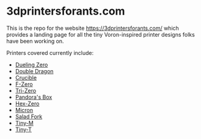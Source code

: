 # 3dprintersforants.com

This is the repo for the website https://3dprintersforants.com/ which provides a landing page for all the tiny Voron-inspired printer designs folks have been working on.

Printers covered currently include:

- [Dueling Zero](https://github.com/zruncho3d/DuelingZero)
- [Double Dragon](https://github.com/zruncho3d/double-dragon)
- [Crucible](https://github.com/Maverick-3D/Crucible)
- [F-Zero](https://github.com/zruncho3d/f-zero)
- [Tri-Zero](https://github.com/zruncho3d/tri-zero)
- [Pandora's Box](https://github.com/masturmynd/pandoras_box)
- [Hex-Zero](https://github.com/Alexander-T-Moss/Hex-Zero)
- [Micron](https://github.com/hartk1213/Micron)
- [Salad Fork](https://github.com/Yeriwyn/Salad_Fork)
- [Tiny-M](https://github.com/gsl12/Tiny-M)
- [Tiny-T](https://github.com/PrintersForAnts/TinyT)
